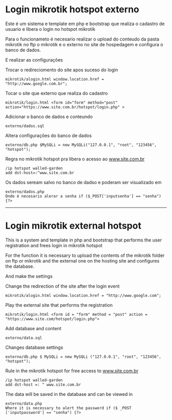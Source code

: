 Login mikrotik hotspot externo
==================
 
Este é um sistema e template em php e bootstrap que realiza o cadastro de usuario e libera o login no hotspot mikrotik

Para o funcionameto é necesario realizar o upload do conteudo da pasta mikrotik no ftp o mikrotik
e o externo no site de hospedagem e configura o banco de dados.

E realizar as configurações

Trocar o redireciomento do site apos suceso do login
```
mikrotik/alogin.html window.location.href = "http://www.google.com.br"; 
```

Tocar o site que externo que realiza do cadastro
```
mikrotik/login.html <form id="form" method="post" action="https://www.site.com.br/hotspot/login.php" >
```

Adicionar o banco de dados e conteundo 
```
externo/dados.sql
```

Altera configurações do banco de dados
```
externo/db.php $MySQLi = new MySQLi("127.0.0.1", "root", "123456", "hotspot");
```

Regra no mikrotik hotspot pra libera o  acesso ao www.site.com.br
```
/ip hotspot walled-garden
add dst-host=:^www.site.com.br
```

Os dados seream salvo no banco de dadso e poderam ser visualizado em
```
externo/dados.php 
Onde é necesario alerar a senha if ($_POST['inputsenha'] == "senha") {?>
```

---------------------------------------------------------------------------

Login mikrotik external hotspot
==================

This is a system and template in php and bootstrap that performs the user registration and frees login in mikrotik hotspot

For the function it is necessary to upload the contents of the mikrotik folder on ftp or mikrotik
and the external one on the hosting site and configures the database.

And make the settings

Change the redirection of the site after the login event
```
mikrotik/alogin.html window.location.href = "http://www.google.com";
```

Play the external site that performs the registration
```
mikrotik/login.html <form id = "form" method = "post" action = "https://www.site.com/hotspot/login.php">
```

Add database and content
```
externo/data.sql
```

Changes database settings
```
externo/db.php $ MySQLi = new MySQLi ("127.0.0.1", "root", "123456", "hotspot");
```

Rule in the mikrotik hotspot for free access to www.site.com.br
```
/ip hotspot walled-garden
add dst-host =: ^ www.site.com.br
```

The data will be saved in the database and can be viewed in
```
externo/data.php
Where it is necessary to alert the password if ($ _POST ['inputpassword'] == "senha") {?>
```
